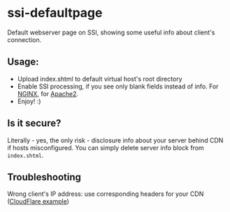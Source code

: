 # ssi-defaultpage
Default webserver page on SSI, showing some useful info about client's connection.

## Usage:
* Upload index.shtml to default virtual host's root directory
* Enable SSI processing, if you see only blank fields instead of info. For [NGINX](http://nginx.org/en/docs/http/ngx_http_ssi_module.html), for [Apache2](https://httpd.apache.org/docs/2.2/howto/ssi.html).
* Enjoy! :)

## Is it secure?
Literally - yes, the only risk - disclosure info about your server behind CDN if hosts misconfigured. You can simply delete server info block from `index.shtml`.

## Troubleshooting
Wrong client's IP address: use corresponding headers for your CDN ([CloudFlare example](https://www.cloudflare.com/technical-resources/#mod_cloudflare))
